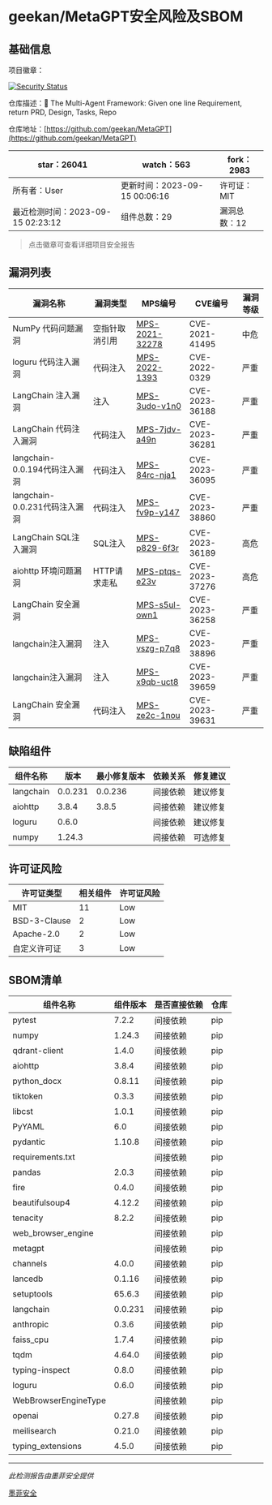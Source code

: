 # geekan/MetaGPT安全风险及SBOM

## 基础信息

项目徽章：

[![Security Status](https://www.murphysec.com/platform3/v31/badge/1702387266362146816.svg)](https://www.murphysec.com/console/report/1677245773728792576/1702387266362146816)

仓库描述：🌟 The Multi-Agent Framework: Given one line Requirement, return PRD, Design, Tasks, Repo

仓库地址：[https://github.com/geekan/MetaGPT](https://github.com/geekan/MetaGPT)

| star：26041 | watch：563 | fork：2983 |
| ----------- | -------------- | ------------ |
| 所有者：User | 更新时间：2023-09-15 00:06:16 | 许可证：MIT |
| 最近检测时间：2023-09-15 02:23:12 | 组件总数：29 | 漏洞总数：12 |

> 点击徽章可查看详细项目安全报告



## 漏洞列表

| 漏洞名称 | 漏洞类型 | MPS编号 | CVE编号 | 漏洞等级 |
| ------- | ------ | ------- | ------ | ----- |
|NumPy 代码问题漏洞|空指针取消引用|[MPS-2021-32278](https://www.oscs1024.com/hd/MPS-2021-32278)|CVE-2021-41495|中危|
|loguru 代码注入漏洞|代码注入|[MPS-2022-1393](https://www.oscs1024.com/hd/MPS-2022-1393)|CVE-2022-0329|严重|
|LangChain 注入漏洞|注入|[MPS-3udo-v1n0](https://www.oscs1024.com/hd/MPS-3udo-v1n0)|CVE-2023-36188|严重|
|LangChain 代码注入漏洞|代码注入|[MPS-7jdv-a49n](https://www.oscs1024.com/hd/MPS-7jdv-a49n)|CVE-2023-36281|严重|
|langchain-0.0.194代码注入漏洞|代码注入|[MPS-84rc-nja1](https://www.oscs1024.com/hd/MPS-84rc-nja1)|CVE-2023-36095|严重|
|langchain-0.0.231代码注入漏洞|代码注入|[MPS-fv9p-y147](https://www.oscs1024.com/hd/MPS-fv9p-y147)|CVE-2023-38860|严重|
|LangChain SQL注入漏洞|SQL注入|[MPS-p829-6f3r](https://www.oscs1024.com/hd/MPS-p829-6f3r)|CVE-2023-36189|高危|
|aiohttp 环境问题漏洞|HTTP请求走私|[MPS-ptqs-e23v](https://www.oscs1024.com/hd/MPS-ptqs-e23v)|CVE-2023-37276|高危|
|LangChain 安全漏洞||[MPS-s5ul-own1](https://www.oscs1024.com/hd/MPS-s5ul-own1)|CVE-2023-36258|严重|
|langchain注入漏洞|注入|[MPS-vszg-p7q8](https://www.oscs1024.com/hd/MPS-vszg-p7q8)|CVE-2023-38896|严重|
|langchain注入漏洞|注入|[MPS-x9qb-uct8](https://www.oscs1024.com/hd/MPS-x9qb-uct8)|CVE-2023-39659|严重|
|LangChain 安全漏洞|代码注入|[MPS-ze2c-1nou](https://www.oscs1024.com/hd/MPS-ze2c-1nou)|CVE-2023-39631|严重|




## 缺陷组件

| 组件名称 | 版本 | 最小修复版本 | 依赖关系 | 修复建议 |
| -------- | ---- | ------------ | -------- | -------- |
|langchain|0.0.231|0.0.236|间接依赖|建议修复|C:6|H:1|M:0|L:0|
|aiohttp|3.8.4|3.8.5|间接依赖|建议修复|C:0|H:1|M:0|L:0|
|loguru|0.6.0||间接依赖|建议修复|C:1|H:0|M:0|L:0|
|numpy|1.24.3||间接依赖|可选修复|C:0|H:0|M:1|L:0|




## 许可证风险

| 许可证类型 | 相关组件 | 许可证风险 |
| ---------- | -------- | ---------- |
|MIT|11|Low|
|BSD-3-Clause|2|Low|
|Apache-2.0|2|Low|
|自定义许可证|3|Low|




## SBOM清单

| 组件名称 | 组件版本 | 是否直接依赖 | 仓库 |
| -------- | -------- | ------------ | ---- |
|pytest|7.2.2|间接依赖|pip|
|numpy|1.24.3|间接依赖|pip|
|qdrant-client|1.4.0|间接依赖|pip|
|aiohttp|3.8.4|间接依赖|pip|
|python_docx|0.8.11|间接依赖|pip|
|tiktoken|0.3.3|间接依赖|pip|
|libcst|1.0.1|间接依赖|pip|
|PyYAML|6.0|间接依赖|pip|
|pydantic|1.10.8|间接依赖|pip|
|requirements.txt||间接依赖|pip|
|pandas|2.0.3|间接依赖|pip|
|fire|0.4.0|间接依赖|pip|
|beautifulsoup4|4.12.2|间接依赖|pip|
|tenacity|8.2.2|间接依赖|pip|
|web_browser_engine||间接依赖|pip|
|metagpt||间接依赖|pip|
|channels|4.0.0|间接依赖|pip|
|lancedb|0.1.16|间接依赖|pip|
|setuptools|65.6.3|间接依赖|pip|
|langchain|0.0.231|间接依赖|pip|
|anthropic|0.3.6|间接依赖|pip|
|faiss_cpu|1.7.4|间接依赖|pip|
|tqdm|4.64.0|间接依赖|pip|
|typing-inspect|0.8.0|间接依赖|pip|
|loguru|0.6.0|间接依赖|pip|
|WebBrowserEngineType||间接依赖|pip|
|openai|0.27.8|间接依赖|pip|
|meilisearch|0.21.0|间接依赖|pip|
|typing_extensions|4.5.0|间接依赖|pip|


------

*此检测报告由墨菲安全提供*

[墨菲安全](www.murphysec.com)